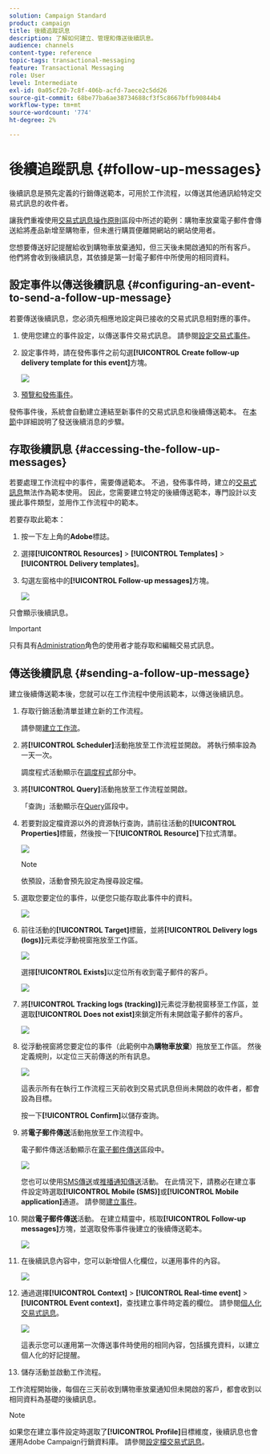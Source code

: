 ```yaml
---
solution: Campaign Standard
product: campaign
title: 後續追蹤訊息
description: 了解如何建立、管理和傳送後續訊息。
audience: channels
content-type: reference
topic-tags: transactional-messaging
feature: Transactional Messaging
role: User
level: Intermediate
exl-id: 0a05cf20-7c8f-406b-acfd-7aece2c5dd26
source-git-commit: 68be77ba6ae38734688cf3f5c8667bffb90844b4
workflow-type: tm+mt
source-wordcount: '774'
ht-degree: 2%

---
```


# 後續追蹤訊息 {#follow-up-messages}

後續訊息是預先定義的行銷傳送範本，可用於工作流程，以傳送其他通訊給特定交易式訊息的收件者。

讓我們重複使用[交易式訊息操作原則](../../channels/using/getting-started-with-transactional-msg.md#transactional-messaging-operating-principle)區段中所述的範例：購物車放棄電子郵件會傳送給將產品新增至購物車，但未進行購買便離開網站的網站使用者。

您想要傳送好記提醒給收到購物車放棄通知，但三天後未開啟通知的所有客戶。 他們將會收到後續訊息，其依據是第一封電子郵件中所使用的相同資料。

## 設定事件以傳送後續訊息 {#configuring-an-event-to-send-a-follow-up-message}

若要傳送後續訊息，您必須先相應地設定與已接收的交易式訊息相對應的事件。

1. 使用您建立的事件設定，以傳送事件交易式訊息。 請參閱[設定交易式事件](../../channels/using/configuring-transactional-event.md)。
1. 設定事件時，請在發佈事件之前勾選&#x200B;**[!UICONTROL Create follow-up delivery template for this event]**&#x200B;方塊。

   ![](assets/message-center_follow-up-checkbox.png)

1. [預覽和發佈事件](../../channels/using/publishing-transactional-event.md#previewing-and-publishing-the-event)。

發佈事件後，系統會自動建立連結至新事件的交易式訊息和後續傳送範本。 在[本節](#sending-a-follow-up-message)中詳細說明了發送後續消息的步驟。

## 存取後續訊息 {#accessing-the-follow-up-messages}

若要處理工作流程中的事件，需要傳遞範本。 不過，發佈事件時，建立的[交易式訊息](../../channels/using/editing-transactional-message.md)無法作為範本使用。 因此，您需要建立特定的後續傳送範本，專門設計以支援此事件類型，並用作工作流程中的範本。

若要存取此範本：

1. 按一下左上角的&#x200B;**Adobe**&#x200B;標誌。
1. 選擇&#x200B;**[!UICONTROL Resources]** > **[!UICONTROL Templates]** > **[!UICONTROL Delivery templates]**。
1. 勾選左窗格中的&#x200B;**[!UICONTROL Follow-up messages]**&#x200B;方塊。

   ![](assets/message-center_follow-up-search.png)

只會顯示後續訊息。

>[!IMPORTANT]
>
>只有具有[Administration](../../administration/using/users-management.md#functional-administrators)角色的使用者才能存取和編輯交易式訊息。

## 傳送後續訊息 {#sending-a-follow-up-message}

建立後續傳送範本後，您就可以在工作流程中使用該範本，以傳送後續訊息。

<!--You need to set up a workflow targeting the event corresponding to the transactional message that was already received.-->

1. 存取行銷活動清單並建立新的工作流程。

   請參閱[建立工作流](../../automating/using/building-a-workflow.md#creating-a-workflow)。

1. 將&#x200B;**[!UICONTROL Scheduler]**&#x200B;活動拖放至工作流程並開啟。 將執行頻率設為一天一次。

   調度程式活動顯示在[調度程式](../../automating/using/scheduler.md)部分中。

1. 將&#x200B;**[!UICONTROL Query]**&#x200B;活動拖放至工作流程並開啟。

   「查詢」活動顯示在[Query](../../automating/using/query.md)區段中。

1. 若要對設定檔資源以外的資源執行查詢，請前往活動的&#x200B;**[!UICONTROL Properties]**&#x200B;標籤，然後按一下&#x200B;**[!UICONTROL Resource]**&#x200B;下拉式清單。

   ![](assets/message-center_follow-up-query-properties.png)

   >[!NOTE]
   >
   >依預設，活動會預先設定為搜尋設定檔。

1. 選取您要定位的事件，以便您只能存取此事件中的資料。

   ![](assets/message-center_follow-up-query-resource.png)

1. 前往活動的&#x200B;**[!UICONTROL Target]**&#x200B;標籤，並將&#x200B;**[!UICONTROL Delivery logs (logs)]**&#x200B;元素從浮動視窗拖放至工作區。

   ![](assets/message-center_follow-up-delivery-logs.png)

   選擇&#x200B;**[!UICONTROL Exists]**&#x200B;以定位所有收到電子郵件的客戶。

   ![](assets/message-center_follow-up-delivery-logs-exists.png)

1. 將&#x200B;**[!UICONTROL Tracking logs (tracking)]**&#x200B;元素從浮動視窗移至工作區，並選取&#x200B;**[!UICONTROL Does not exist]**&#x200B;來鎖定所有未開啟電子郵件的客戶。

   ![](assets/message-center_follow-up-delivery-and-tracking-logs.png)

1. 從浮動視窗將您要定位的事件（此範例中為&#x200B;**購物車放棄**）拖放至工作區。 然後定義規則，以定位三天前傳送的所有訊息。

   ![](assets/message-center_follow-up-created.png)

   這表示所有在執行工作流程三天前收到交易式訊息但尚未開啟的收件者，都會設為目標。

   按一下&#x200B;**[!UICONTROL Confirm]**&#x200B;以儲存查詢。

1. 將&#x200B;**電子郵件傳送**&#x200B;活動拖放至工作流程中。

   電子郵件傳送活動顯示在[電子郵件傳送](../../automating/using/email-delivery.md)區段中。

   ![](assets/message-center_follow-up-workflow.png)

   您也可以使用[SMS傳送](../../automating/using/sms-delivery.md)或[推播通知傳送](../../automating/using/push-notification-delivery.md)活動。 在此情況下，請務必在建立事件設定時選取&#x200B;**[!UICONTROL Mobile (SMS)]**&#x200B;或&#x200B;**[!UICONTROL Mobile application]**&#x200B;通道。 請參閱[建立事件](../../channels/using/configuring-transactional-event.md#creating-an-event)。

1. 開啟&#x200B;**電子郵件傳送**&#x200B;活動。 在建立精靈中，核取&#x200B;**[!UICONTROL Follow-up messages]**&#x200B;方塊，並選取發佈事件後建立的後續傳送範本。

   ![](assets/message-center_follow-up-template.png)

1. 在後續訊息內容中，您可以新增個人化欄位，以運用事件的內容。

   ![](assets/message-center_follow-up-content.png)

1. 通過選擇&#x200B;**[!UICONTROL Context]** > **[!UICONTROL Real-time event]** > **[!UICONTROL Event context]**，查找建立事件時定義的欄位。 請參閱[個人化交易式訊息](../../channels/using/editing-transactional-message.md#personalizing-a-transactional-message)。

   ![](assets/message-center_follow-up-personalization.png)

   這表示您可以運用第一次傳送事件時使用的相同內容，包括擴充資料，以建立個人化的好記提醒。

1. 儲存活動並啟動工作流程。

工作流程開始後，每個在三天前收到購物車放棄通知但未開啟的客戶，都會收到以相同資料為基礎的後續訊息。

>[!NOTE]
>
>如果您在建立事件設定時選取了&#x200B;**[!UICONTROL Profile]**&#x200B;目標維度，後續訊息也會運用Adobe Campaign行銷資料庫。 請參閱[設定檔交易式訊息](../../channels/using/editing-transactional-message.md#profile-transactional-message-specificities)。
